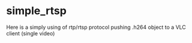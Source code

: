 # simple_rtsp
Here is a simply using of rtp/rtsp protocol pushing .h264 object to a VLC client (single video)
